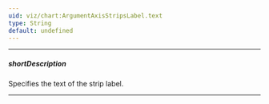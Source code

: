 ```yaml
---
uid: viz/chart:ArgumentAxisStripsLabel.text
type: String
default: undefined
---
```

---
##### shortDescription
Specifies the text of the strip label.

---
